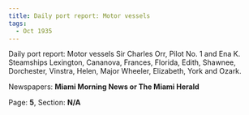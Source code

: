 ```yaml
---  
title: Daily port report: Motor vessels  
tags:  
  - Oct 1935  
---  
```

  
Daily port report: Motor vessels Sir Charles Orr, Pilot No. 1 and Ena K. Steamships Lexington, Cananova, Frances, Florida, Edith, Shawnee, Dorchester, Vinstra, Helen, Major Wheeler, Elizabeth, York and Ozark.  
  
Newspapers: **Miami Morning News or The Miami Herald**  
  
Page: **5**, Section: **N/A** 
